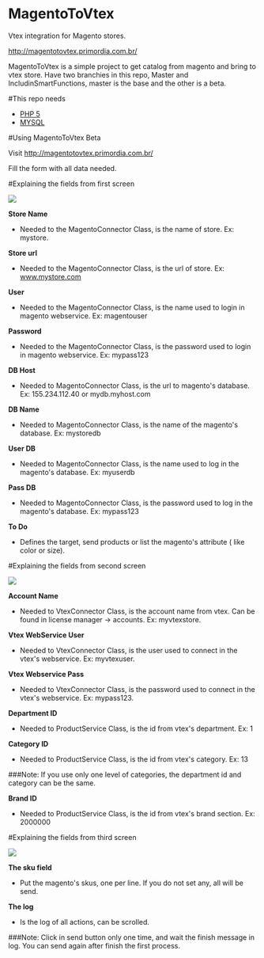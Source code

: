 # MagentoToVtex
Vtex integration for Magento stores.

http://magentotovtex.primordia.com.br/

MagentoToVtex is a simple project to get catalog from magento and bring to vtex store. Have two branchies in this repo, Master and IncludinSmartFunctions, master is the base and the other is a beta.

#This repo needs
- <a href=http://php.net/downloads.php>PHP 5</a>
- <a href=https://www.mysql.com/downloads/>MYSQL</a>

#Using MagentoToVtex Beta

Visit http://magentotovtex.primordia.com.br/

Fill the form with all data needed.

#Explaining the fields from first screen

<a href=http://magentotovtex.primordia.com.br/><img src=http://s29.postimg.org/dxf30me1j/image.png></a>

<b>Store Name</b>
- Needed to the MagentoConnector Class, is the name of store. Ex: mystore.

<b>Store url</b> 
- Needed to the MagentoConnector Class, is the url of store. Ex: www.mystore.com

<b>User</b>
- Needed to the MagentoConnector Class, is the name used to login in magento webservice. Ex: magentouser

<b>Password</b>
- Needed to the MagentoConnector Class, is the password used to login in magento webservice. Ex: mypass123

<b>DB Host</b>
- Needed to MagentoConnector Class, is the url to magento's database. Ex: 155.234.112.40 or mydb.myhost.com

<b>DB Name</b>
- Needed to MagentoConnector Class, is the name of the magento's database. Ex: mystoredb

<b>User DB</b>
- Needed to MagentoConnector Class, is the name used to log in the magento's database. Ex: myuserdb

<b>Pass DB</b>
- Needed to MagentoConnector Class, is the password used to log in the magento's database. Ex: mypass123

<b>To Do</b>
- Defines the target, send products or list the magento's attribute ( like color or size).

#Explaining the fields from second screen

<a href=http://magentotovtex.primordia.com.br/><img src=http://s15.postimg.org/ssbhk6q1n/image.png></a>

<b>Account Name</b>
- Needed to VtexConnector Class, is the account name from vtex. Can be found in license manager -> accounts. Ex: myvtexstore.

<b>Vtex WebService User</b>
- Needed to VtexConnector Class, is the user used to connect in the vtex's webservice. Ex: myvtexuser.

<b>Vtex Webservice Pass</b>
- Needed to VtexConnector Class, is the password used to connect in the vtex's webservice. Ex: mypass123.

<b>Department ID</b>
- Needed to ProductService Class, is the id from vtex's department. Ex: 1

<b>Category ID</b>
- Needed to ProductService Class, is the id from vtex's category. Ex: 13

###Note: If you use only one level of categories, the department id and category can be the same.

<b>Brand ID</b>
- Needed to ProductService Class, is the id from vtex's brand section. Ex: 2000000

#Explaining the fields from third screen

<a href=http://magentotovtex.primordia.com.br/><img src=http://s21.postimg.org/yzc6284gn/image.png></a>

<b>The sku field</b>
- Put the magento's skus, one per line. If you do not set any, all will be send.

<b>The log</b>
- Is the log of all actions, can be scrolled.

###Note: Click in send button only one time, and wait the finish message in log. You can send again after finish the first process.
